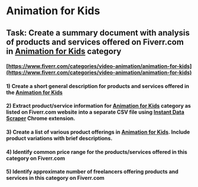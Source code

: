 # Animation for Kids
## Task: Create a summary document with analysis of products and services offered on Fiverr.com in [Animation for Kids](https://www.fiverr.com/categories/video-animation/animation-for-kids) category
#### [https://www.fiverr.com/categories/video-animation/animation-for-kids](https://www.fiverr.com/categories/video-animation/animation-for-kids)
#### 1) Create a short general description for products and services offered in the [Animation for Kids](https://www.fiverr.com/categories/video-animation/animation-for-kids)
#### 2) Extract product/service information for [Animation for Kids](https://www.fiverr.com/categories/video-animation/animation-for-kids) category as listed on Fiverr.com website into a separate CSV file using [Instant Data Scraper](https://chrome.google.com/webstore/detail/instant-data-scraper/ofaokhiedipichpaobibbnahnkdoiiah) Chrome extension.
#### 3) Create a list of various product offerings in [Animation for Kids](https://www.fiverr.com/categories/video-animation/animation-for-kids). Include product variations with brief descriptions.
#### 4) Identify common price range for the products/services offered in this category on Fiverr.com
#### 5) Identify approximate number of freelancers offering products and services in this category on Fiverr.com
